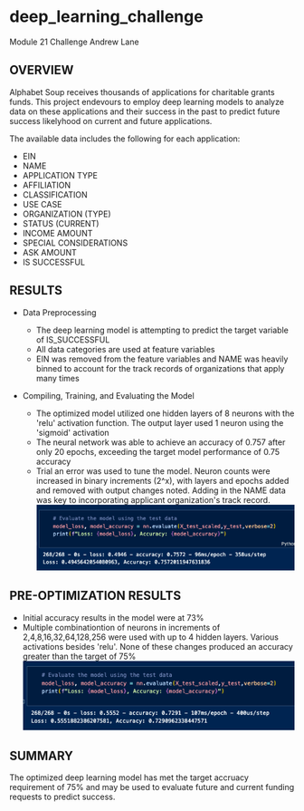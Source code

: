 # deep_learning_challenge
Module 21 Challenge
Andrew Lane

## OVERVIEW
Alphabet Soup receives thousands of applications for charitable grants funds. This project endevours to employ deep learning models to analyze data on these applications and their success in the past to predict future success likelyhood on current and future applications.

The available data includes the following for each application:
- EIN
- NAME
- APPLICATION TYPE
- AFFILIATION
- CLASSIFICATION
- USE CASE
- ORGANIZATION (TYPE)
- STATUS (CURRENT)
- INCOME AMOUNT
- SPECIAL CONSIDERATIONS
- ASK AMOUNT
- IS SUCCESSFUL

## RESULTS
- Data Preprocessing
  - The deep learning model is attempting to predict the target variable of IS_SUCCESSFUL
  - All data categories are used at feature variables
  - EIN was removed from the feature variables and NAME was heavily binned to account for the track records of organizations that apply many times

- Compiling, Training, and Evaluating the Model
  - The optimized model utilized one hidden layers of 8 neurons with the 'relu' activation function. The output layer used 1 neuron using the 'sigmoid' activation
  - The neural network was able to achieve an accuracy of 0.757 after only 20 epochs, exceeding the target model performance of 0.75 accuracy
  - Trial an error was used to tune the model. Neuron counts were increased in binary increments (2^x), with layers and epochs added and removed with output changes noted. Adding in the NAME data was key to incorporating applicant organization's track record.
![alt text](images/image1.png)

## PRE-OPTIMIZATION RESULTS
- Initial accuracy results in the model were at 73%
- Multiple combinationtion of neurons in increments of 2,4,8,16,32,64,128,256 were used with up to 4 hidden layers. Various activations besides 'relu'. None of these changes produced an accuracy greater than the target of 75%
![alt text](images/image.png)

## SUMMARY
The optimized deep learning model has met the target accruacy requirement of 75% and may be used to evaluate future and current funding requests to predict success.